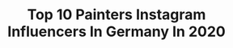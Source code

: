 ---
title: Top 10 Painters Instagram Influencers In Germany In 2020
description: >-
  Find top painters Instagram influencers in Germany in 2020. Most popular hashtags: #quarantine #freedom #paintings #visualart.
platform: Instagram
profiles:
  - username: "rischny"
    fullname: >-
      Maike Frederike Scheibe
    location: "Germany"
    followers: 70112
    engagement: 343
    commentsToLikes: 0.134309
    id: ck0uakql5ck1e0i19ggkavmqq
    verified: false
    hashtags: "#picnic, #disneymakeup, #lisasimpson, #dailymakeup"
  - username: "alisaahmann"
    fullname: >-
      ALiSA✨
    location: "Germany"
    followers: 35632
    engagement: 135
    commentsToLikes: 0.059649
    id: ck0u28klzz72r0i19k4lmqdci
    verified: true
    hashtags: "#acryl, #canvas, #swipe, #home"
  - username: "justsammorris"
    fullname: >-
      Sam Morris
    location: "Germany"
    followers: 194315
    engagement: 426
    commentsToLikes: 0.009123
    id: ck5c2rftqxtyq0i11ulriqzg9
    verified: true
    hashtags: ""
  - username: "farhadfarhadi1988"
    fullname: >-
      Farhad Farhadi
    location: "Germany"
    followers: 6802
    engagement: 1257
    commentsToLikes: 0.070283
    id: ck5hi5l0gbrh70i11tut3zg91
    verified: false
    hashtags: "#collages, #itmovie2017, #spraypainting, #build"
  - username: "arjeta.palushaj"
    fullname: >-
      Arjeta
    location: "Germany"
    followers: 6164
    engagement: 526
    commentsToLikes: 0.039245
    id: ck5hlijj4kadg0i11vc1odwnf
    verified: false
    hashtags: "#feelingcool, #eyelashes, #singer, #silver"
  - username: "malik.roberts.art"
    fullname: >-
      MALIK ROBERTS
    location: "Germany"
    followers: 32836
    engagement: 702
    commentsToLikes: 0.033840
    id: ck55mqu0c4jpt0i11v31pl95x
    verified: false
    hashtags: "#thornedcrown, #fingerwaves, #blkwoman, #workonpaperart"
  - username: "atrusovaartist"
    fullname: >-
      Anastasia Trusova
    location: "Germany"
    followers: 101880
    engagement: 359
    commentsToLikes: 0.014907
    id: ck0u8z09l8nev0i1930uqyeln
    verified: false
    hashtags: "#art, #forest, #bild, #artmodern"
  - username: "brushofpaul"
    fullname: >-
      Paul Forest
    location: "Germany"
    followers: 4580
    engagement: 2026
    commentsToLikes: 0.041144
    id: ckaot5zjwuj470i78hr161482
    verified: false
    hashtags: "#horusheresy, #bestfive, #lunawolves"
  - username: "malak_mattar_artist"
    fullname: >-
      Malak Mattar | ملك مطر
    location: "Germany"
    followers: 16308
    engagement: 274
    commentsToLikes: 0.056030
    id: ckapavnezxmth0i78kfc02tom
    verified: false
    hashtags: "#repost, #corona, #coronaart, #portrait"
  - username: "czolk"
    fullname: >-
      CZOLK
    location: "Germany"
    followers: 2607
    engagement: 1309
    commentsToLikes: 0.078186
    id: ck8t1y2gpxi2c0j78oeo3vskj
    verified: false
    hashtags: "#style, #altefeuerwache, #metropolinkfestival, #eggs"
---